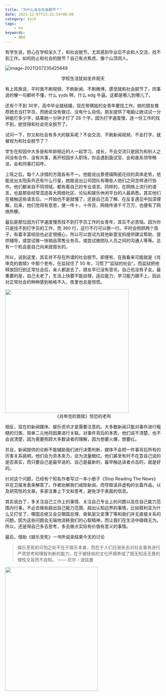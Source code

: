 ```yaml
---
title: "为什么会与社会脱节？"
date: 2021-12-07T13:31:54+08:00
category: tech
tags:
    - Go
keywords:
    - 理论
---
```


有学生说，担心在学校呆久了，和社会脱节。尤其感到毕业后不会和人交流，找不到工作。如何防止和社会的脱节？自己有点焦虑，像个山顶洞人。

![image-20211207235425649](https://cdn.jsdelivr.net/gh/JupiterXue/PictureBed/BlogImg/202112072354777.png)

<center>学校生活犹如坐井观天</center>

有上班族说，平时我不刷视频、不刷新闻、不刷微博，感觉就和社会脱节了，同事说的梗一句都听不懂，什么 yyds 啊，什么 edg 牛逼。这都是哪儿到哪儿了。



还有个不到 30岁，高中毕业就结婚，现在带俩娃的女青年要找工作。她的朋友推荐她去当打字员，而她说没有做过、没有什么自信。朋友提供了电脑让她试试一分钟能打多少字，结果她一分钟才打了 28 个字。因为打字速度慢，连一份工作的找不到，她觉得和社会完全脱节了。



试问一下，你又和社会有多大的联系呢？不会交流、不刷新闻视频，不会打字，就被视为和社会脱节了？



学生在校园中大多是和年龄相近的人一起学习、成长，不会交流只是因为和别人之间没有合作、没有共事，离开校园步入职场，你会遇到面试官、会和直系领导畅谈，会和同事打招呼。



上班之后，每个人涉猎的方面各有不一。他能说出景德镇陶瓷花纹的具体走势，他能说出太阳系外还有什么行星，她能说出公司团队有哪些人他们之间怎样进行协作。他们都来自不同领域，都有着自己的专业语言。同样的，在网络上流行的语言，也是那些经常混迹各大网络社区、论坛和娱乐休闲平台的人最熟悉。其实他们在接触这些语言后，一开始也不是就懂了，还是自己去了解、在反复遇见中加深理解。后来，他们觉得有意思，便一传十，十传百，网络传递千千万万，也便有了网络热梗。



最后是那位因为打字速度慢而找不到打字员工作的女青年，其实不必苦恼。因为你只是找不到打字员的工作，而 360 行，这行不行可以换一行。平时会照顾两个孩子，有着丰富经验也必定很细心，所以可以尝试为其他新晋宝妈提供建议帮助、提供辅导，或尝试做一快销品零售业务员，或尝试做团队人员之间的沟通人等等。总有一个机会是自己向来就擅长的。



所以，说到这里，其实并不存在所谓的社会脱节。即便有，在我看来可能就是《肖申克的救赎》中那个老布，在监狱住了 50 年，习惯了“监狱的社会”。而监狱把他释放回归到正常社会后，亲人都逝去了，朋友早已没有音讯，自己也没有子女。最重要的是，自己太老了，生活上快要不能自理，适应能力、学习能力跟不上，因此对正常社会的种种感到格格不入，夜里也总是惊慌。

<img src="https://cdn.jsdelivr.net/gh/JupiterXue/PictureBed/BlogImg/202112072332090.jpeg" width="400px" height="400px"/>

<center>《肖申克的救赎》惊恐的老布</center>



相反，现在的新闻媒体、娱乐资讯才是需要注意的。大多数新闻只能对事件进行粗糙的归类、简单二元地将因果进行关联。对事件背后的本质，他们说不清楚，也不会说清楚，因为需要照顾大多数读者的理解，因为想要火爆，想要红。



并且，新闻提供的论断不能辅助我们进行决策判断，媒体不会把一件事背后所有的厉害关系挑明，他们会为资本卖力，会为流量眼红。他们甚至有时不在意自己说的是否真实，而只要自己是最早说的、自己是最新的，最早触达读者点击的，就是好的。



针对这个问题，已经有个知名作者写过一本小册子《Stop Reading The News》并在卫报发表来解答了。作者劝解我们戒除新闻，而夺取读非虚构的长篇作品，以及研究性的文章。多家注重上下文和思考，避免浮于表面的信息。



其实说白了，多关注自己工作上的事情、关注自己专业上的问题以及在自己能力范围内行事。不必去做些超出自己能力范围、超出认知边界的事情，比如叙利亚为什么又打仗了，哪国总统又会见哪国总理，臭氧层又变薄了等和我们并无直接关系的问题。因为这些问题会无端地消耗我们的心智精神，而让我们在生活中碌碌无为。所以，还是得自己多去思考，多去做点实际有价值有意义的事情。



最后，借助《娱乐至死》一书所说来结束今天的讨论

> 娱乐至死的可怕之处不在于娱乐本身，而在于人们日渐失去对社会事务进行严肃思考和理智判断的能力，在于被轻佻的文化环境养成了既无知且无畏的理性文盲而不自知。
> —— 尼尔・波兹曼 

<img src="https://cdn.jsdelivr.net/gh/JupiterXue/PictureBed/BlogImg/202112072352721.jpeg" width="300px" height="400px"/>

